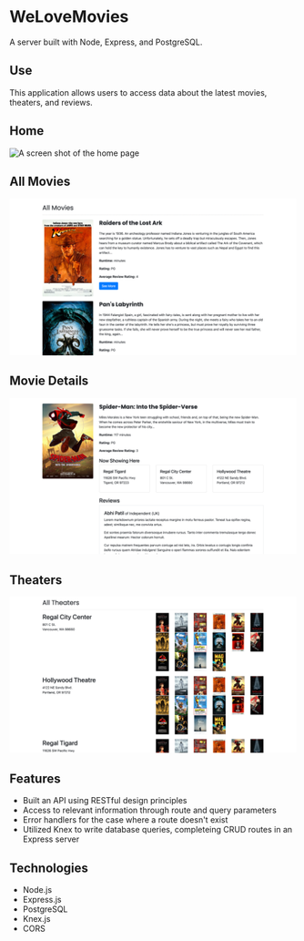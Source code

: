 # WeLoveMovies

A server built with Node, Express, and PostgreSQL. 

## Use

This application allows users to access data about the latest movies, theaters, and reviews.

## Home
![A screen shot of the home page](/images/home.png)

## All Movies
![A screen shot of the All Movies Page](/images/allMovies.png)

## Movie Details
![A screen shot of the Movie View Page](/images/movieView.png)

## Theaters
![A screen shot of the Theaters Page](/images/theaters.png)

## Features

* Built an API using RESTful design principles
* Access to relevant information through route and query parameters
* Error handlers for the case where a route doesn't exist
* Utilized Knex to write database queries, completeing CRUD routes in an Express server

## Technologies

*  Node.js  
*  Express.js  
*  PostgreSQL  
*  Knex.js  
*  CORS
